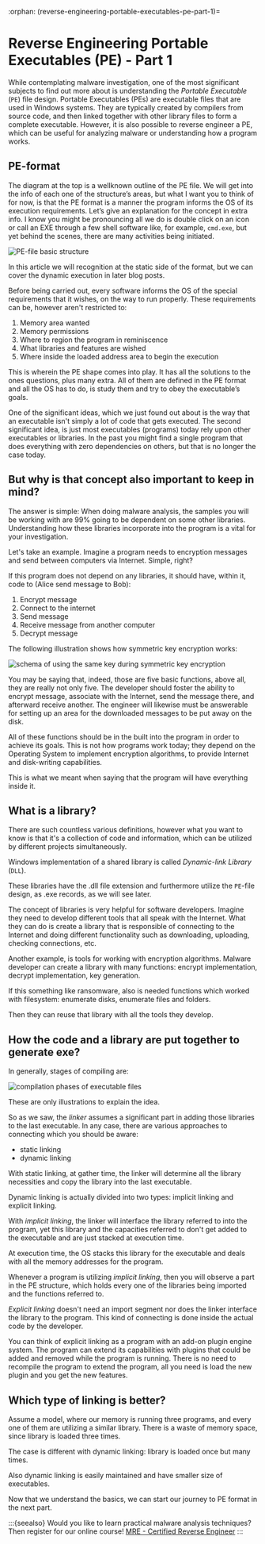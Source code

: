 :orphan:
(reverse-engineering-portable-executables-pe-part-1)=

# Reverse Engineering Portable Executables (PE) - Part 1

While contemplating malware investigation, one of the most significant subjects to find out more about is understanding the _Portable Executable_ (`PE`) file design. Portable Executables (PEs) are executable files that are used in Windows systems. They are typically created by compilers from source code, and then linked together with other library files to form a complete executable. However, it is also possible to reverse engineer a PE, which can be useful for analyzing malware or understanding how a program works.

## PE-format

The diagram at the top is a wellknown outline of the PE file. We will get into the info of each one of the structure’s areas, but what I want you to think of for now, is that the PE format is a manner the program informs the OS of its execution requirements. Let’s give an explanation for the concept in extra info. I know you might be pronouncing all we do is double click on an icon or call an EXE through a few shell software like, for example, `cmd.exe`, but yet behind the scenes, there are many activities being initiated.

![PE-file basic structure](images/pefile.png)

In this article we will recognition at the static side of the format, but we can cover the dynamic execution in later blog posts.

Before being carried out, every software informs the OS of the special requirements that it wishes, on the way to run properly. These requirements can be, however aren't restricted to:

1. Memory area wanted
2. Memory permissions
3. Where to region the program in reminiscence
4. What libraries and features are wished
5. Where inside the loaded address area to begin the execution

This is wherein the PE shape comes into play. It has all the solutions to the ones questions, plus many extra. All of them are defined in the PE format and all the OS has to do, is study them and try to obey the executable’s goals.

One of the significant ideas, which we just found out about is the way that an executable isn't simply a lot of code that gets executed. The second significant idea, is just most executables (programs) today rely upon other executables or libraries. In the past you might find a single program that does everything with zero dependencies on others, but that is no longer the case today.

## But why is that concept also important to keep in mind?

The answer is simple: When doing malware analysis, the samples you will be working with are 99% going to be dependent on some other libraries. Understanding how these libraries incorporate into the program is a vital for your investigation.

Let's take an example. Imagine a program needs to encryption messages and send between computers via Internet. Simple, right?

If this program does not depend on any libraries, it should have, within it, code to (Alice send message to Bob):

1. Encrypt message
2. Connect to the internet
3. Send message
4. Receive message from another computer
5. Decrypt message

The following illustration shows how symmetric key encryption works:

![schema of using the same key during symmetric key encryption](images/symmetric-key-encryption.png)

You may be saying that, indeed, those are five basic functions, above all, they are really not only five. The developer should foster the ability to encrypt message, associate with the Internet, send the message there, and afterward receive another. The engineer will likewise must be answerable for setting up an area for the downloaded messages to be put away on the disk.

All of these functions should be in the built into the program in order to achieve its goals. This is not how programs work today; they depend on the Operating System to implement encryption algorithms, to provide Internet and disk-writing capabilities.

This is what we meant when saying that the program will have everything inside it.

## What is a library?

There are such countless various definitions, however what you want to know is that it's a collection of code and information, which can be utilized by different projects simultaneously.

Windows implementation of a shared library is called _Dynamic-link Library_ (`DLL`).

These libraries have the .dll file extension and furthermore utilize the `PE`-file design, as .exe records, as we will see later.

The concept of libraries is very helpful for software developers. Imagine they need to develop different tools that all speak with the Internet. What they can do is create a library that is responsible of connecting to the Internet and doing different functionality such as downloading, uploading, checking connections, etc.

Another example, is tools for working with encryption algorithms. Malware developer can create a library with many functions: encrypt implementation, decrypt implementation, key generation.

If this something like ransomware, also is needed functions which worked with filesystem: enumerate disks, enumerate files and folders.

Then they can reuse that library with all the tools they develop.

## How the code and a library are put together to generate exe?

In generally, stages of compiling are:

![compilation phases of executable files](images/compiling-stages-programs.png)

These are only illustrations to explain the idea.

So as we saw, the _linker_ assumes a significant part in adding those libraries to the last executable. In any case, there are various approaches to connecting which you should be aware:

- static linking
- dynamic linking

With static linking, at gather time, the linker will determine all the library necessities and copy the library into the last executable.

Dynamic linking is actually divided into two types: implicit linking and explicit linking.

With _implicit linking_, the linker will interface the library referred to into the program, yet this library and the capacities referred to don't get added to the executable and are just stacked at execution time.

At execution time, the OS stacks this library for the
executable and deals with all the memory addresses for the
program.

Whenever a program is utilizing _implicit linking_, then you will observe a part in the PE structure, which holds every one of the libraries being imported and the functions referred to.

_Explicit linking_ doesn't need an import segment nor does the linker interface the library to the program. This kind of connecting is done inside the actual code by the developer.

You can think of explicit linking as a program with an add-on plugin engine system. The program can extend its capabilities with plugins that could be added and removed while the program is running. There is no need to recompile the program to extend the program, all you need is load the new plugin and you get the new features.

## Which type of linking is better?

Assume a model, where our memory is running three programs, and every one of them are utilizing a similar library. There is a waste of memory space, since library is loaded three times.

The case is different with dynamic linking: library is loaded once but many times.

Also dynamic linking is easily maintained and have smaller size of executables.

Now that we understand the basics, we can start our journey to PE format in the next part.

:::{seealso}
Would you like to learn practical malware analysis techniques? Then register for our online course! [MRE - Certified Reverse Engineer](https://www.mosse-institute.com/certifications/mre-certified-reverse-engineer.html)
:::
